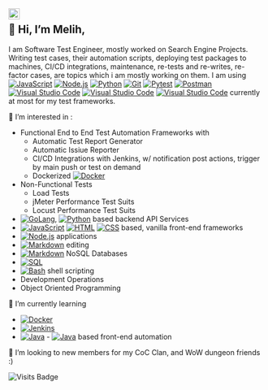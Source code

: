   <a href="https://www.linkedin.com/in/melihcelik93/">
  <img align="left" alt="Melih Celik's LinkedIN" width="22px" src="https://raw.githubusercontent.com/peterthehan/peterthehan/master/assets/linkedin.svg" />
</a>



## 👋 Hi, I’m Melih,

I am Software Test Engineer, mostly worked on Search Engine Projects. Writing test cases, their automation scripts, deploying test packages to machines, CI/CD integrations, maintenance, re-tests and re-writes, re-factor cases, are topics which i am mostly working on them. I am using <a href="#"><img alt="JavaScript" src="https://img.shields.io/badge/JavaScript-F7DF1E.svg?logo=javascript&logoColor=black"></a> <a href="#"><img alt="Node.js" src="https://img.shields.io/badge/Node.js-43853D.svg?logo=node.js&logoColor=white"></a> <a href="#"><img alt="Python" src="https://img.shields.io/badge/Python-14354C.svg?logo=python&logoColor=white"></a> <a href="#"><img alt="Git" src="https://img.shields.io/badge/Git-F05033.svg?logo=git&logoColor=white"></a> <a href="#"><img alt="Pytest" src="https://img.shields.io/badge/Pytest-0A9EDC.svg?logo=pytest&logoColor=white"></a> <a href="#"><img alt="Postman" src="https://img.shields.io/badge/Postman-FF6C37?logo=postman&logoColor=white"></a> <a href="#"><img alt="Visual Studio Code" src="https://img.shields.io/badge/Visual%20Studio%20Code-0078d7.svg?logo=visual-studio-code&logoColor=white"></a> <a href="#"><img alt="Visual Studio Code" src="https://img.shields.io/badge/Cypress-C0CE0F.svg?logo=cypress&logoColor=black"></a> <a href="#"><img alt="Visual Studio Code" src="https://img.shields.io/badge/Cucumber-FFFFFF.svg?logo=cucumber&logoColor=while"></a> currently at most for my test frameworks.

👀 I’m interested in :
+ Functional End to End Test Automation Frameworks with
  + Automatic Test Report Generator
  + Automatic Issiue Reporter
  + CI/CD Integrations with Jenkins,  w/ notification post actions, trigger by main push or test on demand
  + Dockerized <a href="#"><img alt ="Docker" src="https://img.shields.io/badge/docker-E8F4F3.svg?logo=docker&logoColor=blue"></a>
+ Non-Functional Tests 
  + Load Tests 
  + jMeter Performance Test Suits 
  + Locust Performance Test Suits 
+ <a href="#"><img alt ="GoLang" src="https://img.shields.io/badge/goLang-1C1F3B.svg?logo=go&logoColor=dark"></a>, <a href="#"><img alt="Python" src="https://img.shields.io/badge/Python-14354C.svg?logo=python&logoColor=white"></a> based backend API Services 
+ <a href="#"><img alt="JavaScript" src="https://img.shields.io/badge/JavaScript-F7DF1E.svg?logo=javascript&logoColor=black"></a> <a href="#"><img alt="HTML" src="https://img.shields.io/badge/HTML-E34F26.svg?logo=html5&logoColor=white"></a> <a href="#"><img alt="CSS" src="https://img.shields.io/badge/CSS-1572B6.svg?logo=css3&logoColor=white"></a> based, vanilla front-end frameworks
+ <a href="#"><img alt="Node.js" src="https://img.shields.io/badge/Node.js-43853D.svg?logo=node.js&logoColor=white"></a> applications
+ <a href="#"><img alt="Markdown" src="https://img.shields.io/badge/Markdown-000000.svg?logo=markdown&logoColor=white"></a> editing
+ <a href="#"><img alt="Markdown" src="https://img.shields.io/badge/ElasticSearch-000000.svg?logo=elasticsearch&logoColor=dark"></a> NoSQL Databases 
+ <a href="#"><img alt="SQL" src="https://custom-icon-badges.herokuapp.com/badge/SQL-025E8C.svg?logo=database&logoColor=white"></a>
+ <a href="#"><img alt="Bash" src="https://img.shields.io/badge/Bash-121011.svg?logo=gnu-bash&logoColor=white"></a> shell scripting
+ Development Operations
+ Object Oriented Programming

🌱 I’m currently learning 
-  <a href="#"><img alt ="Docker" src="https://img.shields.io/badge/docker-E8F4F3.svg?logo=docker&logoColor=blue"></a>
-  <a href="#"><img alt ="Jenkins" src="https://img.shields.io/badge/Jenkins-79DF86.svg?logo=jenkins&logoColor=dark"></a>
-  <a href="#"><img alt="Java" src="https://img.shields.io/badge/Java-E10000.svg?logo=java&logoColor=white"></a> - <a href="#"><img alt="Java" src="https://img.shields.io/badge/Selenium-FFFFFF.svg?logo=selenium&logoColor=dark"></a> based front-end automation

💞️ I’m looking to new members for my CoC Clan, and WoW dungeon friends :)


![Visits Badge](https://badges.pufler.dev/visits/melihc93/melihc93)
